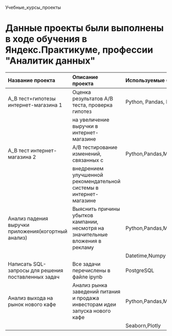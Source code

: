  Учебные_курсы_проекты
# Данные проекты были выполнены в ходе обучения в Яндекс.Практикуме, профессии "Аналитик данных"

| Название проекта                                    |Описание проекта                                                               |Используемые библиотеки                                        
| :---                                                |:---                                                                           |:---                                     
|A_B тест+гипотезы интернет-магазина 1                |Оценка результатов A/B теста, проверка гипотез                                 |Python, Pandas, Matplotlib, SciPy       
|                                                     |на увеличение выручки в интернет-магазине                                      |                                         
|A_B тест интернет-магазина  2                        |A/B тестирование изменений, связанных с                                        |Python,Pandas,Matplotlib,Scipy,A/B                                                              
|                                                     |внедрением улучшенной рекомендательной системы в интернет-магазине             |                                         
|Анализ падения выручки приложения(когортный анализ)  |Выяснить причины убытков кампании, несмотря на значительные вложения в рекламу |Python,Pandas,Matplotlib 
|                                                     |                                                                               |Datetime,Numpy
|Написать SQL-запросы для решения поставленных задач  |Все задачи перечислены в файле ipynb                                           |PostgreSQL                                
|Анализ выхода на рынок нового кафе                   |Анализ рынка заведений питания и продажа инвесторам идеи запуска нового кафе   |Python,Pandas,Matplotlib,Numpy,
|                                                     |                                                                               |Seaborn,Plotly 
